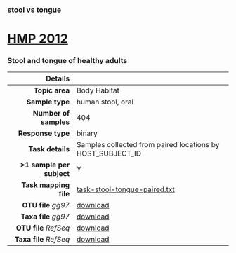 ### stool vs tongue
# [HMP 2012]( ../docs/hmp.html )
### Stool and tongue of healthy adults

| Details                   |                                                           |
| ------------------------: |-----------------------------------------------------------|
| **Topic area**                | Body Habitat                                                |
| **Sample type**               | human stool, oral                                         |
| **Number of samples**         | 404                                         |
| **Response type**             | binary                                           |
| **Task details**              | Samples collected from paired locations by HOST_SUBJECT_ID                                  |
| **>1 sample per subject**     | Y                                        |
| **Task mapping file**         | [task-stool-tongue-paired.txt](../datasets/hmp/task-stool-tongue-paired.txt)                                 |
| **OTU file** *gg97*           | [download](../datasets/hmp/gg/otutable.txt)                             |
| **Taxa file** *gg97*          | [download](../datasets/hmp/gg/taxatable.txt)                          |
| **OTU file** *RefSeq*         | [download](../datasets/hmp/refseq/otutable.txt)                    |
| **Taxa file** *RefSeq*        | [download](../datasets/hmp/refseq/taxatable.txt)                  |

